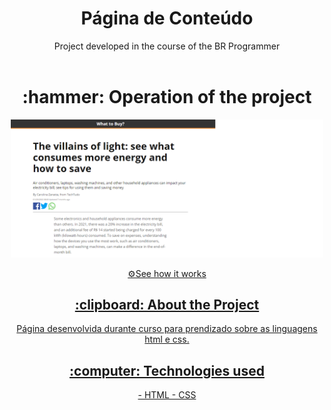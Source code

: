 

<h1 align="center" font-size="20px">Página de Conteúdo</h1>

<div align="center" >
   Project developed in the course of the BR Programmer
</div>
<br>

<h1 align="center" > :hammer: Operation of the project </h1>

<p align="center" >
<img  width="500px" src="/contentpage.png" alt="modelo" >
</p>


<div align="center">
<a href="pagconteudo.netlify.app">⚙️See how it works</
<div/>  
  
<br>


<h2 align="center"> :clipboard: About the Project </h2>
  
   
<div align="center">
Página desenvolvida durante curso para prendizado sobre as linguagens html  e css.
</div>

<h2 align="center"> :computer: Technologies used </h2>
<div align="center">
- HTML
- CSS


</div>
